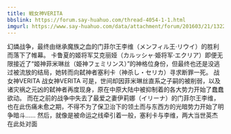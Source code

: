 ```yaml
---
title: 戦女神VERITA
bbslink: https://forum.say-huahuo.com/thread-4054-1-1.html
imgurl: https://www.say-huahuo.com/data/attachment/forum/201603/21/132234xptxoxt6ttot64tg.jpg
---
```


幻燐战争，最终由继承魔族之血的门菲尔王李维（メンフィル王·リウイ）的胜利而落下了帷幕。
卡鲁夏的姬将军艾克丽娅（カルッシャ·姫将军·エクリア）即便无限接近了“姬神菲米琳丝（姫神フェミリンス）”的神格位身份，但最终也还是没逃过被流放的结局，她转而向弑神者塞利卡（神杀し・セリカ）寻求断罪一死。
战女神VERITA
战女神VERITA
可是，世间却因菲米琳丝直系之子嗣的被削弱，以及诸灾祸之元凶的弑神者再度现身，原在中原大陆中被抑制着的各大势力开始了蠢蠢欲动。
而在之前的战争中失去了最爱之妻伊莉娜（イリーナ）的门菲尔王李维，也在此伤痛未愈之期，不得不为了保卫治下的领土而与东西方的光暗势力开始了明争暗斗……
然后，就像是被命运之线牵引着一般，塞利卡与李维，两大当世英杰在此处对面<!--more-->
